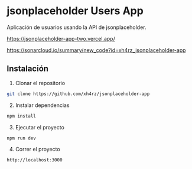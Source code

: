 # jsonplaceholder Users App

Aplicación de usuarios usando la API de jsonplaceholder.

https://jsonplaceholder-app-two.vercel.app/

https://sonarcloud.io/summary/new_code?id=xh4rz_jsonplaceholder-app

## Instalación

1. Clonar el repositorio

```bash
git clone https://github.com/xh4rz/jsonplaceholder-app
```

2. Instalar dependencias

```bash
npm install
```

3. Ejecutar el proyecto

```bash
npm run dev
```

4. Correr el proyecto

```bash
http://localhost:3000
```
